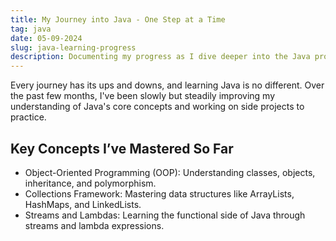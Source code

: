 ```yaml
---
title: My Journey into Java - One Step at a Time
tag: java
date: 05-09-2024
slug: java-learning-progress
description: Documenting my progress as I dive deeper into the Java programming language
---
```


Every journey has its ups and downs, and learning Java is no different. Over the past few months, I've been slowly but steadily improving my understanding of Java's core concepts and working on side projects to practice.

## Key Concepts I’ve Mastered So Far

- Object-Oriented Programming (OOP): Understanding classes, objects, inheritance, and polymorphism.
- Collections Framework: Mastering data structures like ArrayLists, HashMaps, and LinkedLists.
- Streams and Lambdas: Learning the functional side of Java through streams and lambda expressions.
